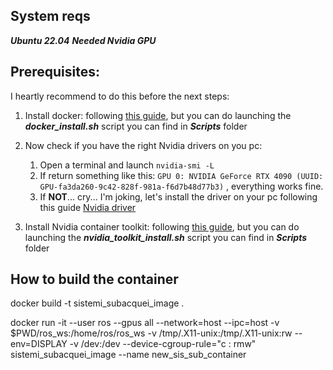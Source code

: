 ## System reqs
***Ubuntu 22.04***
***Needed Nvidia GPU***

## Prerequisites:
I heartly recommend to do this before the next steps:
  1) Install docker: following [this guide](https://www.digitalocean.com/community/tutorials/how-to-install-and-use-docker-on-ubuntu-22-04), but you can do launching the ***docker_install.sh*** script you can find in ***Scripts*** folder
  2) Now check if you have the right Nvidia drivers on you pc:
       1) Open a terminal and launch ```nvidia-smi -L```
       2) If return something like this: ```GPU 0: NVIDIA GeForce RTX 4090 (UUID: GPU-fa3da260-9c42-828f-981a-f6d7b48d77b3)``` , everything works fine.
       3) If **NOT**... cry... I'm joking, let's install the driver on your pc following this guide [Nvidia driver](https://www.nvidia.it/Download/index.aspx?lang=it)
       
  4) Install Nvidia container toolkit: following [this guide](https://docs.nvidia.com/datacenter/cloud-native/container-toolkit/latest/install-guide.html), but you can do launching the ***nvidia_toolkit_install.sh*** script you can find in ***Scripts*** folder

## How to build the container

docker build -t sistemi_subacquei_image .

docker run -it --user ros --gpus all --network=host --ipc=host -v $PWD/ros_ws:/home/ros/ros_ws -v /tmp/.X11-unix:/tmp/.X11-unix:rw --env=DISPLAY -v /dev:/dev --device-cgroup-rule="c : rmw" sistemi_subacquei_image --name new_sis_sub_container

